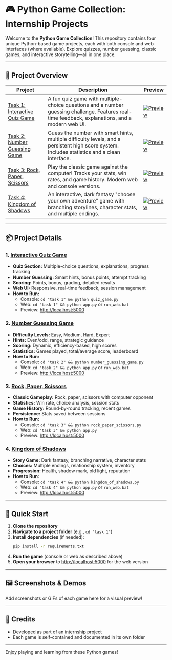 # 🎮 Python Game Collection: Internship Projects

Welcome to the **Python Game Collection**! This repository contains four unique Python-based game projects, each with both console and web interfaces (where available). Explore quizzes, number guessing, classic games, and interactive storytelling—all in one place.

---

## 📝 Project Overview

| Project | Description | Preview |
|---------|-------------|---------|
| [Task 1: Interactive Quiz Game](./task1/) | A fun quiz game with multiple-choice questions and a number guessing challenge. Features real-time feedback, explanations, and a modern web UI. | [<img src="https://img.shields.io/badge/Live%20Preview-Click%20Here-brightgreen?style=for-the-badge" alt="Preview"/>](https://gwing-internship.onrender.com/) |
| [Task 2: Number Guessing Game](./task%202/) | Guess the number with smart hints, multiple difficulty levels, and a persistent high score system. Includes statistics and a clean interface. | [<img src="https://img.shields.io/badge/Live%20Preview-Click%20Here-brightgreen?style=for-the-badge" alt="Preview"/>](https://gwing-internship-1.onrender.com/) |
| [Task 3: Rock, Paper, Scissors](./task%203/) | Play the classic game against the computer! Tracks your stats, win rates, and game history. Modern web and console versions. | [<img src="https://img.shields.io/badge/Live%20Preview-Click%20Here-brightgreen?style=for-the-badge" alt="Preview"/>](https://gwing-internship-2.onrender.com/) |
| [Task 4: Kingdom of Shadows](./task%204/) | An interactive, dark fantasy "choose your own adventure" game with branching storylines, character stats, and multiple endings. | [<img src="https://img.shields.io/badge/Live%20Preview-Click%20Here-brightgreen?style=for-the-badge" alt="Preview"/>](https://gwing-internship-3.onrender.com/) |



---

## 📦 Project Details

### 1. [Interactive Quiz Game](./task%201/)
- **Quiz Section:** Multiple-choice questions, explanations, progress tracking
- **Number Guessing:** Smart hints, bonus points, attempt tracking
- **Scoring:** Points, bonus, grading, detailed results
- **Web UI:** Responsive, real-time feedback, session management
- **How to Run:**
  - Console: `cd "task 1" && python quiz_game.py`
  - Web: `cd "task 1" && python app.py` or `run_web.bat`
  - Preview: [http://localhost:5000](http://localhost:5000)

### 2. [Number Guessing Game](./task%202/)
- **Difficulty Levels:** Easy, Medium, Hard, Expert
- **Hints:** Even/odd, range, strategic guidance
- **Scoring:** Dynamic, efficiency-based, high scores
- **Statistics:** Games played, total/average score, leaderboard
- **How to Run:**
  - Console: `cd "task 2" && python number_guessing_game.py`
  - Web: `cd "task 2" && python app.py` or `run_web.bat`
  - Preview: [http://localhost:5000](http://localhost:5000)

### 3. [Rock, Paper, Scissors](./task%203/)
- **Classic Gameplay:** Rock, paper, scissors with computer opponent
- **Statistics:** Win rate, choice analysis, session stats
- **Game History:** Round-by-round tracking, recent games
- **Persistence:** Stats saved between sessions
- **How to Run:**
  - Console: `cd "task 3" && python rock_paper_scissors.py`
  - Web: `cd "task 3" && python app.py`
  - Preview: [http://localhost:5000](http://localhost:5000)

### 4. [Kingdom of Shadows](./task%204/)
- **Story Game:** Dark fantasy, branching narrative, character stats
- **Choices:** Multiple endings, relationship system, inventory
- **Progression:** Health, shadow mark, old light, reputation
- **How to Run:**
  - Console: `cd "task 4" && python kingdom_of_shadows.py`
  - Web: `cd "task 4" && python app.py` or `run_web.bat`
  - Preview: [http://localhost:5000](http://localhost:5000)

---

## 🚀 Quick Start

1. **Clone the repository**
2. **Navigate to a project folder** (e.g., `cd "task 1"`)
3. **Install dependencies** (if needed):
   ```bash
   pip install -r requirements.txt
   ```
4. **Run the game** (console or web as described above)
5. **Open your browser** to [http://localhost:5000](http://localhost:5000) for the web version

---

## 🖼️ Screenshots & Demos
Add screenshots or GIFs of each game here for a visual preview!

---

## 🙌 Credits
- Developed as part of an internship project
- Each game is self-contained and documented in its own folder

---

Enjoy playing and learning from these Python games! 
